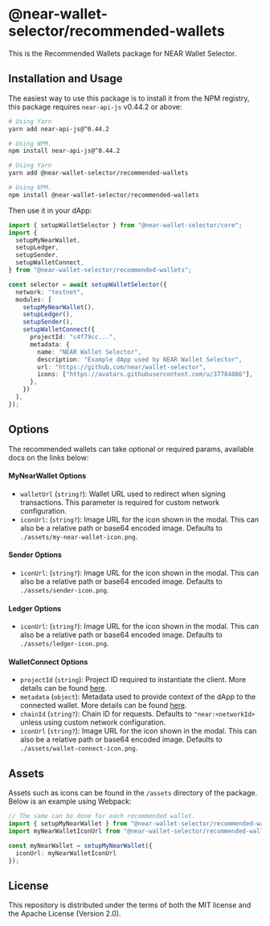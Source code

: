 # @near-wallet-selector/recommended-wallets

This is the Recommended Wallets package for NEAR Wallet Selector.

## Installation and Usage

The easiest way to use this package is to install it from the NPM registry, this package requires `near-api-js` v0.44.2 or above:

```bash
# Using Yarn
yarn add near-api-js@^0.44.2

# Using NPM.
npm install near-api-js@^0.44.2
```
```bash
# Using Yarn
yarn add @near-wallet-selector/recommended-wallets

# Using NPM.
npm install @near-wallet-selector/recommended-wallets
```

Then use it in your dApp:

```ts
import { setupWalletSelector } from "@near-wallet-selector/core";
import {
  setupMyNearWallet,
  setupLedger,
  setupSender,
  setupWalletConnect,
} from "@near-wallet-selector/recommended-wallets";

const selector = await setupWalletSelector({
  network: "testnet",
  modules: [
    setupMyNearWallet(),
    setupLedger(),
    setupSender(),
    setupWalletConnect({
      projectId: "c4f79cc...",
      metadata: {
        name: "NEAR Wallet Selector",
        description: "Example dApp used by NEAR Wallet Selector",
        url: "https://github.com/near/wallet-selector",
        icons: ["https://avatars.githubusercontent.com/u/37784886"],
      },
    })
  ],
});
```


## Options

The recommended wallets can take optional or required params, available docs on the links below:

#### MyNearWallet Options

- `walletUrl` (`string?`): Wallet URL used to redirect when signing transactions. This parameter is required for custom network configuration.
- `iconUrl`: (`string?`): Image URL for the icon shown in the modal. This can also be a relative path or base64 encoded image. Defaults to `./assets/my-near-wallet-icon.png`.

#### Sender Options

- `iconUrl`: (`string?`): Image URL for the icon shown in the modal. This can also be a relative path or base64 encoded image. Defaults to `./assets/sender-icon.png`.

#### Ledger Options

- `iconUrl`: (`string?`): Image URL for the icon shown in the modal. This can also be a relative path or base64 encoded image. Defaults to `./assets/ledger-icon.png`.

#### WalletConnect Options

- `projectId` (`string`): Project ID required to instantiate the client. More details can be found [here](https://docs.walletconnect.com/2.0/api/project-id).
- `metadata` (`object`): Metadata used to provide context of the dApp to the connected wallet. More details can be found [here](https://docs.walletconnect.com/2.0/protocol/tech-spec#participant-metadata).
- `chainId` (`string?`): Chain ID for requests. Defaults to `"near:<networkId>` unless using custom network configuration.
- `iconUrl` (`string?`): Image URL for the icon shown in the modal. This can also be a relative path or base64 encoded image. Defaults to `./assets/wallet-connect-icon.png`.


## Assets

Assets such as icons can be found in the `/assets` directory of the package. Below is an example using Webpack:

```ts
// The same can be done for each recommended wallet.
import { setupMyNearWallet } from "@near-wallet-selector/recommended-wallets";
import myNearWalletIconUrl from "@near-wallet-selector/recommended-wallets/assets/my-near-wallet-icon.png";

const myNearWallet = setupMyNearWallet({
  iconUrl: myNearWalletIconUrl
});
```

## License

This repository is distributed under the terms of both the MIT license and the Apache License (Version 2.0).

